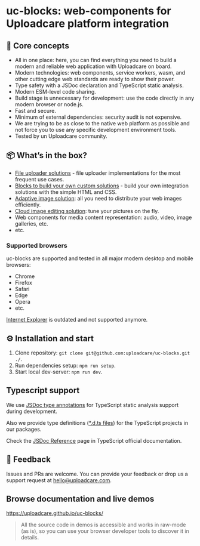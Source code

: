 # uc-blocks: web-components for Uploadcare platform integration

## 💎 Core concepts

* All in one place: here, you can find everything you need to build a modern and reliable web application with Uploadcare on board.
* Modern technologies: web components, service workers, wasm, and other cutting edge web standards are ready to show their power.
* Type safety with a JSDoc declaration and TypeScript static analysis.
* Modern ESM-level code sharing.
* Build stage is unnecessary for development: use the code directly in any modern browser or node.js.
* Fast and secure.
* Minimum of external dependencies: security audit is not expensive.
* We are trying to be as close to the native web platform as possible and not force you to use any specific development environment tools.
* Tested by un Uploadcare community.

## 📦 What’s in the box?

* [File uploader solutions](./solutions/file-uploader/) - file uploader implementations for the most frequent use cases.
* [Blocks to build your own custom solutions](./blocks/) - build your own integration solutions with the simple HTML and CSS.
* [Adaptive image solution](./solutions/adaptive-image/): all you need to distribute your web images efficiently.
* [Cloud image editing solution](./solutions/cloud-image-editor/): tune your pictures on the fly.
* Web components for media content representation: audio, video, image galleries, etc.
* etc.

### Supported browsers

uc-blocks are supported and tested in all major modern desktop and mobile browsers:
* Chrome
* Firefox
* Safari
* Edge
* Opera
* etc.
 
[Internet Explorer](https://uploadcare.com/blog/uploadcare-stops-internet-explorer-support/) is outdated and not supported anymore.

## ⚙️ Installation and start

1. Clone repository: `git clone git@github.com:uploadcare/uc-blocks.git ./`.
2. Run dependencies setup: `npm run setup`.
3. Start local dev-server: `npm run dev`.

## Typescript support

We use [JSDoc type annotations](https://www.typescriptlang.org/docs/handbook/intro-to-js-ts.html) for TypeScript static analysis support during development. 

Also we provide type definitions ([*.d.ts files](https://www.typescriptlang.org/docs/handbook/declaration-files/dts-from-js.html)) for the TypeScript projects in our packages.

Check the [JSDoc Reference](https://www.typescriptlang.org/docs/handbook/jsdoc-supported-types.html) page in TypeScript official documentation.

## 🚀 Feedback

Issues and PRs are welcome. You can provide your feedback or drop us a support request at hello@uploadcare.com.

## Browse documentation and live demos

https://uploadcare.github.io/uc-blocks/

> All the source code in demos is accessible and works in raw-mode (as is), so you can use your browser developer tools to discover it in details.